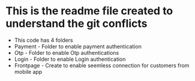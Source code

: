 # This is the readme file created to understand the git conflicts

  
- This code has 4 folders
- Payment   - Folder to enable payment authentication
- Otp       - Folder to enable Otp authentications
- Login     - Folder to enable Login authentication
- Frontpage - Create to enable seemless connection for customers from mobile app
